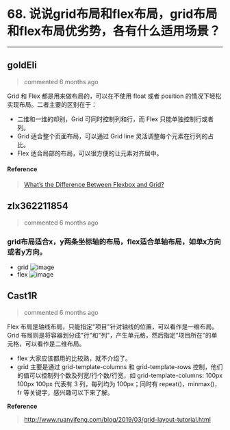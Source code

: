 
 # 68. 说说grid布局和flex布局，grid布局和flex布局优劣势，各有什么适用场景？ 
  
 ***
## goldEli 
 > commented 6 months ago 

Grid 和 Flex 都是用来做布局的，可以在不使用 float 或者 position 的情况下轻松实现布局。二者主要的区别在于：

* 二维和一维的却别，Grid 可同时控制列和行，而 Flex 只能单独控制行或者列。
* Grid 适合整个页面布局，可以通过 Grid line 灵活调整每个元素在行列的占比。
* Flex 适合局部的布局，可以很方便的让元素对齐居中。

#### Reference

> [What’s the Difference Between Flexbox and Grid?](https://css-tricks.com/quick-whats-the-difference-between-flexbox-and-grid/)
## zlx362211854 
 > commented 6 months ago 

### grid布局适合x，y两条坐标轴的布局，flex适合单轴布局，如单x方向或者y方向。

* grid
![image](https://user-images.githubusercontent.com/22437181/68173539-3af86980-ffb6-11e9-83e5-75d4b5ed410d.png)
* flex
![image](https://user-images.githubusercontent.com/22437181/68173858-4730f680-ffb7-11e9-9fee-dcd828f69cb9.png)

## Cast1R 
 > commented 6 months ago 

Flex 布局是轴线布局，只能指定"项目"针对轴线的位置，可以看作是一维布局。Grid 布局则是将容器划分成"行"和"列"，产生单元格，然后指定"项目所在"的单元格，可以看作是二维布局。
- flex 大家应该都用的比较熟，就不介绍了。
- grid 主要是通过 grid-template-columns 和 grid-template-rows 控制，他们的值可以控制列个数及列宽/行个数/行宽，如 grid-template-columns: 100px 100px 100px 代表有 3 列，每列均为 100px；同时有 repeat()，minmax()，fr 等关键字，感兴趣可以下来了解。

**Reference**
>  http://www.ruanyifeng.com/blog/2019/03/grid-layout-tutorial.html